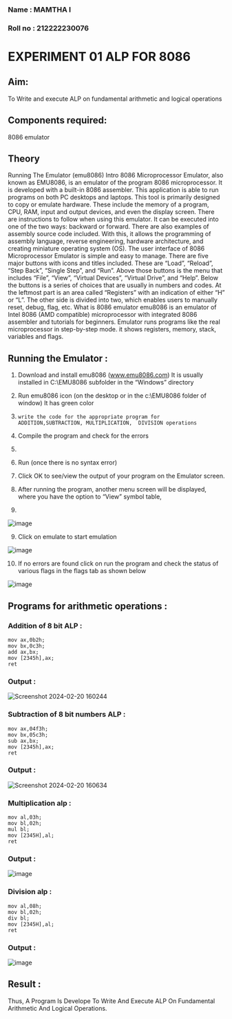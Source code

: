 ### Name : MAMTHA I

### Roll no : 212222230076

# EXPERIMENT 01 ALP FOR 8086






## Aim: 
To Write and execute ALP on fundamental arithmetic and logical operations
## Components required:
8086  emulator 
## Theory 
Running The Emulator (emu8086) Intro 8086 Microprocessor Emulator, also known as EMU8086, is an emulator of the program 8086 microprocessor. It is developed with a built-in 8086 assembler. This application is able to run programs on both PC desktops and laptops. This tool is primarily designed to copy or emulate hardware. These include the memory of a program, CPU, RAM, input and output devices, and even the display screen. There are instructions to follow when using this emulator. It can be executed into one of the two ways: backward or forward. There are also examples of assembly source code included. With this, it allows the programming of assembly language, reverse engineering, hardware architecture, and creating miniature operating system (OS). The user interface of 8086 Microprocessor Emulator is simple and easy to manage. There are five major buttons with icons and titles included. These are “Load”, “Reload”, “Step Back”, “Single Step”, and “Run”. Above those buttons is the menu that includes “File”, “View”, “Virtual Devices”, “Virtual Drive”, and “Help”. Below the buttons is a series of choices that are usually in numbers and codes. At the leftmost part is an area called “Registers” with an indication of either “H” or “L”. The other side is divided into two, which enables users to manually reset, debug, flag, etc. What is 8086 emulator emu8086 is an emulator of Intel 8086 (AMD compatible) microprocessor with integrated 8086 assembler and tutorials for beginners. Emulator runs programs like the real microprocessor in step-by-step mode. it shows registers, memory, stack, variables and flags.


 ## Running the Emulator :
1.	Download and install emu8086 (www.emu8086.com) It is usually installed in C:\EMU8086 subfolder in the “Windows” directory
 
2.	  Run  emu8086 icon (on the desktop or in the c:\EMU8086 folder of window) It has green color 
 
 3.		write the code for the appropriate program for ADDITION,SUBTRACTION, MULTIPLICATION,  DIVISION operations 

4.	 Compile the program and check for the errors
5.	 
6.	Run (once there is no syntax error) 

7.	Click OK to see/view the output of your program on the Emulator screen. 


8.	After running the program, another menu screen will be displayed, where you have the option to “View” symbol table,
9.	 


![image](https://user-images.githubusercontent.com/36288975/189273263-d65baae9-4b8f-4723-afb3-c0ffa4052b04.png)



9.	Click on emulate to start emulation 


![image](https://user-images.githubusercontent.com/36288975/189273273-9bb36ec1-e2e8-4892-8d35-37707332bfdc.png)


10.	If no errors are found click on run the program and check the status of various flags in the flags tab as shown below 


![image](https://user-images.githubusercontent.com/36288975/189273277-113a2a33-4a40-4ff8-95a5-ecd3a1f504fe.png)







## Programs for arithmetic  operations :

### Addition  of 8 bit ALP  :
```
mov ax,0b2h;
mov bx,0c3h;
add ax,bx;
mov [2345h],ax;
ret
```




### Output  :
![Screenshot 2024-02-20 160244](https://github.com/Mamthaiyappaprabu/EXPERIMENT--01-ALP-FOR-8086/assets/119393563/165ad1ca-936c-4255-b5d2-7d40d12cd37f)

 
### Subtraction   of 8 bit numbers  ALP :
```
mov ax,04f3h;
mov bx,05c3h;
sub ax,bx;
mov [2345h],ax;
ret

```
 
### Output  :
![Screenshot 2024-02-20 160634](https://github.com/Mamthaiyappaprabu/EXPERIMENT--01-ALP-FOR-8086/assets/119393563/5ec8b4ce-87e5-461c-b1a8-d7b7ecdbe8f3)

### Multiplication alp :
```
mov al,03h;
mov bl,02h;
mul bl;
mov [2345H],al;
ret
```



 ### Output  :


![image](https://github.com/Mamthaiyappaprabu/EXPERIMENT--01-ALP-FOR-8086/assets/119393563/97403c22-9767-41b8-91bb-ae5b1f240c9a)



### Division alp :
```
mov al,08h;
mov bl,02h;
div bl;
mov [2345H],al;
ret 
```


### Output  :

![image](https://github.com/Mamthaiyappaprabu/EXPERIMENT--01-ALP-FOR-8086/assets/119393563/0024b9ff-5e0f-49f7-9ebd-2691c0a38c1f)



## Result :
Thus, A Program Is Develope To Write And Execute ALP On Fundamental Arithmetic And Logical Operations.
 








